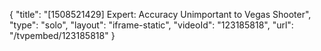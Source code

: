 {
    "title": "[1508521429] Expert: Accuracy Unimportant to Vegas Shooter",
    "type": "solo",
    "layout": "iframe-static",
    "videoId": "123185818",
    "url": "\/tvpembed\/123185818"
}